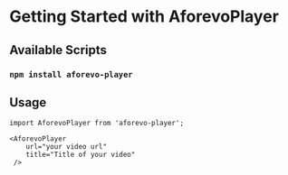 # Getting Started with AforevoPlayer

## Available Scripts

### `npm install aforevo-player`

## Usage

```
import AforevoPlayer from 'aforevo-player';

<AforevoPlayer
    url="your video url"
    title="Title of your video"
 />
```